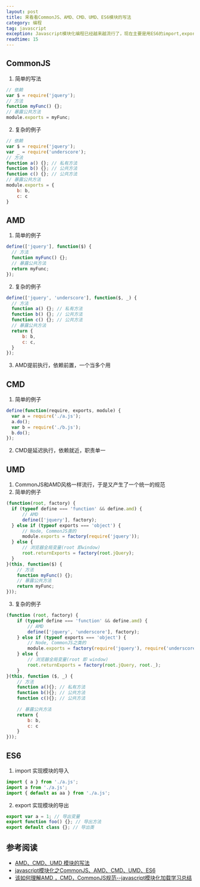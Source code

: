```yaml
---
layout: post
title: 来看看CommonJS、AMD、CMD、UMD、ES6模块的写法
category: 编程
tag: javascript
exception: Javascript模块化编程已经越来越流行了，现在主要是用ES6的import,export方式了。实际上除了ES6，JavaScript模块化导出还有几种不同的方式。
readtime: 15
---
```


## CommonJS
1. 简单的写法
```javascript
// 依赖
var $ = require('jquery');
// 方法
function myFunc() {};
// 暴露公共方法
module.exports = myFunc;
```
2. 复杂的例子
```javascript
// 依赖
var $ = require('jquery');
var _ = require('underscore');
// 方法
function a() {}; // 私有方法
function b() {}; // 公共方法
function c() {}; // 公共方法
// 暴露公共方法
module.exports = {
    b: b,
    c: c
}
```

## AMD
1. 简单的例子
```javascript
define(['jquery'], function($) {
  // 方法
  function myFunc() {};
  // 暴露公共方法
  return myFunc;
});
```
2. 复杂的例子
```javascript
define(['jquery', 'underscore'], function($, _) {
  // 方法
  function a() {}; // 私有方法
  function b() {}; // 公共方法
  function c() {}; // 公共方法
  // 暴露公共方法
  return {
      b: b,
      c: c,
  }
});
```
3. AMD提前执行，依赖前置，一个当多个用

## CMD
1. 简单的例子
```javascript
define(function(require, exports, module) {
  var a = require('./a.js');
  a.do();
  var b = require('./b.js');
  b.do();
});
```
2. CMD是延迟执行，依赖就近，职责单一

## UMD
1. CommonJS和AMD风格一样流行，于是又产生了一个统一的规范
2. 简单的例子
```javascript
(function(root, factory) {
  if (typeof define === 'function' && define.amd) {
      // AMD
      define(['jquery'], factory);
  } else if (typeof exports === 'object') {
      // Node, CommonJS类的
      module.exports = factory(require('jquery'));
  } else {
      // 浏览器全局变量(root 即window)
      root.returnExports = factory(root.jQuery);
  }
}(this, function($) {
    // 方法
    function myFunc() {};
    // 暴露公共方法
    return myFunc;
}));
```
3. 复杂的例子
```javascript
(function (root, factory) {
    if (typeof define === 'function' && define.amd) {
        // AMD
        define(['jquery', 'underscore'], factory);
    } else if (typeof exports === 'object') {
        // Node, CommonJS之类的
        module.exports = factory(require('jquery'), require('underscore'));
    } else {
        // 浏览器全局变量(root 即 window)
        root.returnExports = factory(root.jQuery, root._);
    }
}(this, function ($, _) {
    // 方法
    function a(){}; // 私有方法
    function b(){}; // 公共方法
    function c(){}; // 公共方法
 
    // 暴露公共方法
    return {
        b: b,
        c: c
    }
}));
```

## ES6
1. import 实现模块的导入
```javascript
import { a } from './a.js';
import a from './a.js';
import { default as aa } from './a.js';
```
2. export 实现模块的导出
```javascript
export var a = 1; // 导出变量
export function foo() {}; // 导出方法
export default class {}; // 导出类
```

## 参考阅读
* [AMD、CMD、UMD 模块的写法](http://web.jobbole.com/82238/)
* [javascript模块化之CommonJS、AMD、CMD、UMD、ES6](http://blog.csdn.net/Real_Bird/article/details/54869066)
* [该如何理解AMD ，CMD，CommonJS规范--javascript模块化加载学习总结](https://www.tuicool.com/articles/MVrMBrI)